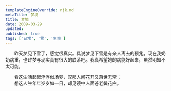 ```yaml
---
templateEngineOverride: njk,md
metaTitle: 梦境
title: 梦境
date: 2009-03-29
updated:
published: true
tags: ['日常', '雪', '生命']
---
```


<div class="col-start-3 col-end-9">
　　昨天梦见下雪了，感觉很真实。具说梦见下雪是有亲人离去的预兆，现在我奶奶病重，也许梦与现实真有很大的联系吧。我真希望她的病能好起来，虽然明知不太可能。

　　看这生活起起浮浮似场梦，叹那人间花开又落世无常；  
　　想这人生年年岁岁如一日，却见镜中人面苍老鬓花白。
</div>
